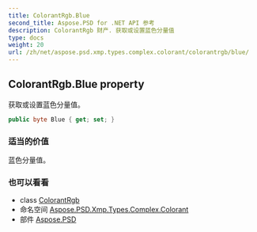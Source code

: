 ```yaml
---
title: ColorantRgb.Blue
second_title: Aspose.PSD for .NET API 参考
description: ColorantRgb 财产. 获取或设置蓝色分量值
type: docs
weight: 20
url: /zh/net/aspose.psd.xmp.types.complex.colorant/colorantrgb/blue/
---
```

## ColorantRgb.Blue property

获取或设置蓝色分量值。

```csharp
public byte Blue { get; set; }
```

### 适当的价值

蓝色分量值。

### 也可以看看

* class [ColorantRgb](../)
* 命名空间 [Aspose.PSD.Xmp.Types.Complex.Colorant](../../colorantrgb/)
* 部件 [Aspose.PSD](../../../)


